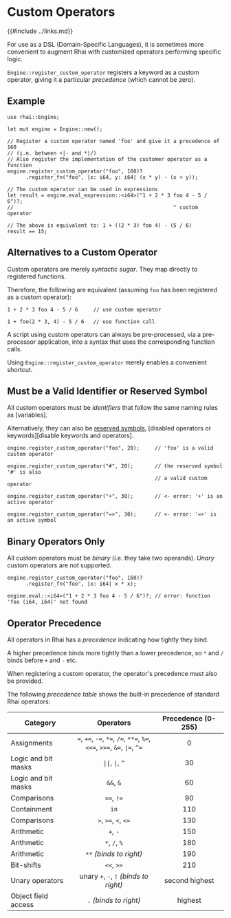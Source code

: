 Custom Operators
================

{{#include ../links.md}}

For use as a DSL (Domain-Specific Languages), it is sometimes more convenient to augment Rhai with
customized operators performing specific logic.

`Engine::register_custom_operator` registers a keyword as a custom operator, giving it a particular
_precedence_ (which cannot be zero).


Example
-------

```rust,no_run
use rhai::Engine;

let mut engine = Engine::new();

// Register a custom operator named 'foo' and give it a precedence of 160
// (i.e. between +|- and *|/)
// Also register the implementation of the customer operator as a function
engine.register_custom_operator("foo", 160)?
      .register_fn("foo", |x: i64, y: i64| (x * y) - (x + y));

// The custom operator can be used in expressions
let result = engine.eval_expression::<i64>("1 + 2 * 3 foo 4 - 5 / 6")?;
//                                                    ^ custom operator

// The above is equivalent to: 1 + ((2 * 3) foo 4) - (5 / 6)
result == 15;
```


Alternatives to a Custom Operator
--------------------------------

Custom operators are merely _syntactic sugar_.  They map directly to registered functions.

Therefore, the following are equivalent (assuming `foo` has been registered as a custom operator):

```rust,no_run
1 + 2 * 3 foo 4 - 5 / 6     // use custom operator

1 + foo(2 * 3, 4) - 5 / 6   // use function call
```

A script using custom operators can always be pre-processed, via a pre-processor application,
into a syntax that uses the corresponding function calls.

Using `Engine::register_custom_operator` merely enables a convenient shortcut.


Must be a Valid Identifier or Reserved Symbol
--------------------------------------------

All custom operators must be _identifiers_ that follow the same naming rules as [variables].

Alternatively, they can also be [reserved symbols]({{rootUrl}}/appendix/operators.md#symbols),
[disabled operators or keywords][disable keywords and operators].

```rust,no_run
engine.register_custom_operator("foo", 20);     // 'foo' is a valid custom operator

engine.register_custom_operator("#", 20);       // the reserved symbol '#' is also
                                                // a valid custom operator

engine.register_custom_operator("+", 30);       // <- error: '+' is an active operator

engine.register_custom_operator("=>", 30);      // <- error: '=>' is an active symbol
```


Binary Operators Only
---------------------

All custom operators must be _binary_ (i.e. they take two operands).
_Unary_ custom operators are not supported.

```rust,no_run
engine.register_custom_operator("foo", 160)?
      .register_fn("foo", |x: i64| x * x);

engine.eval::<i64>("1 + 2 * 3 foo 4 - 5 / 6")?; // error: function 'foo (i64, i64)' not found
```


Operator Precedence
-------------------

All operators in Rhai has a _precedence_ indicating how tightly they bind.

A higher precedence binds more tightly than a lower precedence, so `*` and `/` binds before `+` and `-` etc.

When registering a custom operator, the operator's precedence must also be provided.

The following _precedence table_ shows the built-in precedence of standard Rhai operators:

| Category            |                                        Operators                                         | Precedence (0-255) |
| ------------------- | :--------------------------------------------------------------------------------------: | :----------------: |
| Assignments         | `=`, `+=`, `-=`, `*=`, `/=`, `**=`, `%=`,<br/>`<<=`, `>>=`, `&=`, <code>\|=</code>, `^=` |         0          |
| Logic and bit masks |                         <code>\|\|</code>,  <code>\|</code>, `^`                         |         30         |
| Logic and bit masks |                                        `&&`, `&`                                         |         60         |
| Comparisons         |                                        `==`, `!=`                                        |         90         |
| Containment         |                                           `in`                                           |        110         |
| Comparisons         |                                   `>`, `>=`, `<`, `<=`                                   |        130         |
| Arithmetic          |                                         `+`, `-`                                         |        150         |
| Arithmetic          |                                      `*`, `/`, `%`                                       |        180         |
| Arithmetic          |                                 `**` _(binds to right)_                                  |        190         |
| Bit-shifts          |                                        `<<`, `>>`                                        |        210         |
| Unary operators     |                          unary `+`, `-`, `!` _(binds to right)_                          |   second highest   |
| Object field access |                                  `.` _(binds to right)_                                  |      highest       |

